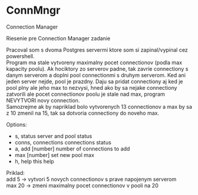 # ConnMngr
Connection Manager

Riesenie pre Connection Manager zadanie

Pracoval som s dvoma Postgres servermi ktore som si zapinal/vypinal cez powershell. <br>
Program ma stale vytvoreny maximalny pocet connectionov (podla max kapacity poolu). Ak hociktory zo serverov padne, tak zavrie connectiony s danym serverom a doplni pool connectionmi s druhym serverom. Ked ani jeden server nejde, pool je prazdny.
Daju sa pridat connectiony aj ked je pool plny ale jeho max to nezvysi, hned ako by sa nejake connectiony zatvorili ale pocet connectionov poolu je stale nad max, program NEVYTVORI novy connection. <br>
Samozrejme ak by napriklad bolo vytvorenych 13 connectionov a max by sa z 10 zmenil na 15, tak sa dotvoria connectiony do noveho max.

Options: <br>
- s, status               server and pool status <br>
- conns, connections      connections status <br>
- a, add [number]         number of connections to add <br>
- max [number]            set new pool max <br>
- h, help                 this help <br>
   
Priklad: <br>
  add 5 -> vytvori 5 novych connectionov s prave napojenym serverom <br>
  max 20 -> zmeni maximalny pocet connectionov v pooli na 20
